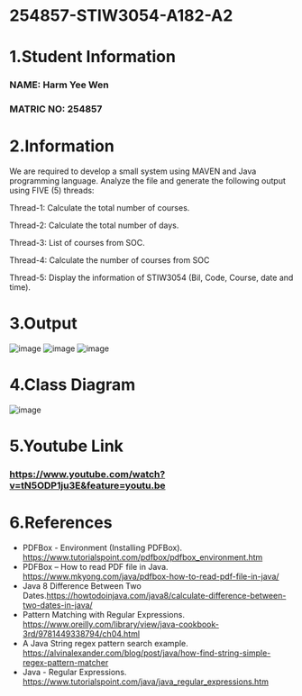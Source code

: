 # 254857-STIW3054-A182-A2

# 1.Student Information
### NAME: Harm Yee Wen
### MATRIC NO: 254857

# 2.Information
We are required to develop a small system using MAVEN and Java programming language. Analyze the file and generate the following output using FIVE (5) threads:

Thread-1: Calculate the total number of courses.

Thread-2: Calculate the total number of days.

Thread-3: List of courses from SOC.

Thread-4: Calculate the number of courses from SOC

Thread-5: Display the information of STIW3054 (Bil, Code, Course, date and time).

# 3.Output
![image](https://user-images.githubusercontent.com/43850170/55508030-944c9300-568b-11e9-86e4-9448cce03264.png)
![image](https://user-images.githubusercontent.com/43850170/55508138-cfe75d00-568b-11e9-8654-eb2759c9cd31.png)
![image](https://user-images.githubusercontent.com/43850170/55508285-26549b80-568c-11e9-9eae-39bb2a6cce94.png)

#  4.Class Diagram
![image](https://user-images.githubusercontent.com/43850170/55509136-032aeb80-568e-11e9-8367-07f8a22f979e.png)
# 5.Youtube Link
### https://www.youtube.com/watch?v=tN5ODP1ju3E&feature=youtu.be

# 6.References
- PDFBox - Environment (Installing PDFBox). https://www.tutorialspoint.com/pdfbox/pdfbox_environment.htm
- PDFBox – How to read PDF file in Java. https://www.mkyong.com/java/pdfbox-how-to-read-pdf-file-in-java/
- Java 8 Difference Between Two Dates.https://howtodoinjava.com/java8/calculate-difference-between-two-dates-in-java/
- Pattern Matching with Regular Expressions. https://www.oreilly.com/library/view/java-cookbook-3rd/9781449338794/ch04.html
- A Java String regex pattern search example. https://alvinalexander.com/blog/post/java/how-find-string-simple-regex-pattern-matcher
- Java - Regular Expressions. https://www.tutorialspoint.com/java/java_regular_expressions.htm
